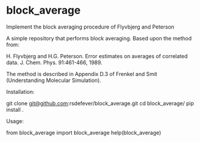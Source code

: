 # block_average
Implement the block averaging procedure of Flyvbjerg and Peterson

A simple repository that performs block averaging. Based upon the method from:

H. Flyvbjerg and H.G. Peterson. Error estimates on averages of correlated data. J. Chem. Phys. 91:461-466, 1989.

The method is described in Appendix D.3 of Frenkel and Smit (Understanding Molecular Simulation).

Installation:

  git clone git@github.com:rsdefever/block_average.git
  cd block_average/
  pip install .
  
Usage:

  from block_average import block_average
  help(block_average)
  
